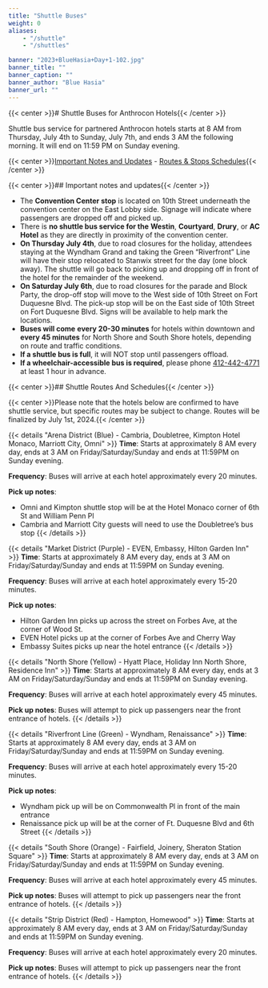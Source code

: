 ```yaml
---
title: "Shuttle Buses"
weight: 0
aliases:
    - "/shuttle"
    - "/shuttles"

banner: "2023+BlueHasia+Day+1-102.jpg"
banner_title: ""
banner_caption: ""
banner_author: "Blue Hasia"
banner_url: ""
---
```


{{< center >}}# Shuttle Buses for Anthrocon Hotels{{< /center >}}

Shuttle bus service for partnered Anthrocon hotels starts at 8 AM from Thursday, July 4th to Sunday, July 7th, and ends 3 AM the following morning. It will end on 11:59 PM on Sunday evening.

{{< center >}}[Important Notes and Updates](#important-notes-and-updates) - [Routes & Stops Schedules](#shuttle-routes-and-schedules){{< /center >}}

{{< center >}}## Important notes and updates{{< /center >}}

- The **Convention Center stop** is located on 10th Street underneath the convention center on the East Lobby side. Signage will indicate where passengers are dropped off and picked up.
- There is **no shuttle bus service for the** **Westin**, **Courtyard**, **Drury**, or **AC Hotel** as they are directly in proximity of the convention center.
- **On Thursday July 4th**, due to road closures for the holiday, attendees staying at the Wyndham Grand and taking the Green “Riverfront” Line will have their stop relocated to Stanwix street for the day (one block away). The shuttle will go back to picking up and dropping off in front of the hotel for the remainder of the weekend.
- **On Saturday July 6th**, due to road closures for the parade and Block Party, the drop-off stop will move to the West side of 10th Street on Fort Duquesne Blvd. The pick-up stop will be on the East side of 10th Street on Fort Duquesne Blvd. Signs will be available to help mark the locations.
- **Buses will come** **every 20-30 minutes** for hotels within downtown and **every 45 minutes** for North Shore and South Shore hotels, depending on route and traffic conditions.
- **If a shuttle bus is full**, it will NOT stop until passengers offload.
- **If a wheelchair-accessible bus is required**, please phone [412-442-4771](tel:412-442-4771) at least 1 hour in advance.

{{< center >}}## Shuttle Routes And Schedules{{< /center >}}

{{< center >}}Please note that the hotels below are confirmed to have shuttle service, but specific routes may be subject to change. Routes will be finalized by July 1st, 2024.{{< /center >}}

{{< details "Arena District (Blue) - Cambria, Doubletree, Kimpton Hotel Monaco, Marriott City, Omni" >}}
**Time**: Starts at approximately 8 AM every day, ends at 3 AM on Friday/Saturday/Sunday and ends at 11:59PM on Sunday evening.

**Frequency**: Buses will arrive at each hotel approximately every 20 minutes.

**Pick up notes**:

- Omni and Kimpton shuttle stop will be at the Hotel Monaco corner of 6th St and William Penn Pl
- Cambria and Marriott City guests will need to use the Doubletree’s bus stop
{{< /details >}}

{{< details "Market District (Purple) - EVEN, Embassy, Hilton Garden Inn" >}}
**Time**: Starts at approximately 8 AM every day, ends at 3 AM on Friday/Saturday/Sunday and ends at 11:59PM on Sunday evening.

**Frequency**: Buses will arrive at each hotel approximately every 15-20 minutes.

**Pick up notes**:

- Hilton Garden Inn picks up across the street on Forbes Ave, at the corner of Wood St.
- EVEN Hotel picks up at the corner of Forbes Ave and Cherry Way
- Embassy Suites picks up near the hotel entrance
{{< /details >}}

{{< details "North Shore (Yellow) - Hyatt Place, Holiday Inn North Shore, Residence Inn" >}}
**Time**: Starts at approximately 8 AM every day, ends at 3 AM on Friday/Saturday/Sunday and ends at 11:59PM on Sunday evening.

**Frequency**: Buses will arrive at each hotel approximately every 45 minutes.

**Pick up notes**: Buses will attempt to pick up passengers near the front entrance of hotels.
{{< /details >}}

{{< details "Riverfront Line (Green) - Wyndham, Renaissance" >}}
**Time**: Starts at approximately 8 AM every day, ends at 3 AM on Friday/Saturday/Sunday and ends at 11:59PM on Sunday evening.

**Frequency**: Buses will arrive at each hotel approximately every 15-20 minutes.

**Pick up notes**:

- Wyndham pick up will be on Commonwealth Pl in front of the main entrance
- Renaissance pick up will be at the corner of Ft. Duquesne Blvd and 6th Street
{{< /details >}}

{{< details "South Shore (Orange) - Fairfield, Joinery, Sheraton Station Square" >}}
**Time**: Starts at approximately 8 AM every day, ends at 3 AM on Friday/Saturday/Sunday and ends at 11:59PM on Sunday evening.

**Frequency**: Buses will arrive at each hotel approximately every 45 minutes.

**Pick up notes**: Buses will attempt to pick up passengers near the front entrance of hotels.
{{< /details >}}

{{< details "Strip District (Red) - Hampton, Homewood" >}}
**Time**: Starts at approximately 8 AM every day, ends at 3 AM on Friday/Saturday/Sunday and ends at 11:59PM on Sunday evening.

**Frequency**: Buses will arrive at each hotel approximately every 20 minutes.

**Pick up notes**: Buses will attempt to pick up passengers near the front entrance of hotels.
{{< /details >}}
